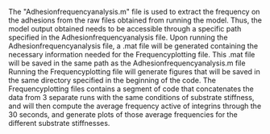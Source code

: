 The "Adhesionfrequencyanalysis.m" file is used to extract the frequency on the adhesions from the raw files obtained from running the model. 
Thus, the model output obtained needs to be accessible through a specific path specified in the Adhesionfrequencyanalysis file. 
Upon running the Adhesionfrequencyanalysis file, a .mat file will be generated containing the necessary information needed for the Frequencyplotting file. This .mat file will be saved in the same path as the Adhesionfrequencyanalysis.m file
Running the Frequencyplotting file will generate figures that will be saved in the same directory specified in the beginning of the code.
The Frequencyplotting files contains a segment of code that concatenates the data from 3 separate runs with the same conditions of substrate stiffness, and will then compute the average frequency active of integrins through the 30 seconds, and generate plots of those average frequencies for the different substrate stiffnesses.

